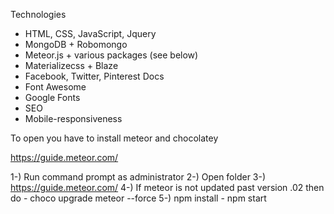 
Technologies


- HTML, CSS, JavaScript, Jquery
- MongoDB + Robomongo
- Meteor.js + various packages (see below)
- Materializecss + Blaze
- Facebook, Twitter, Pinterest Docs
- Font Awesome
- Google Fonts
- SEO
- Mobile-responsiveness

To open you have to install meteor and chocolatey

https://guide.meteor.com/


1-) Run command prompt as administrator 
2-) Open folder 
3-) https://guide.meteor.com/
4-) If meteor is not updated past version .02 then do 
         - choco upgrade meteor --force
5-) npm install - npm start 
